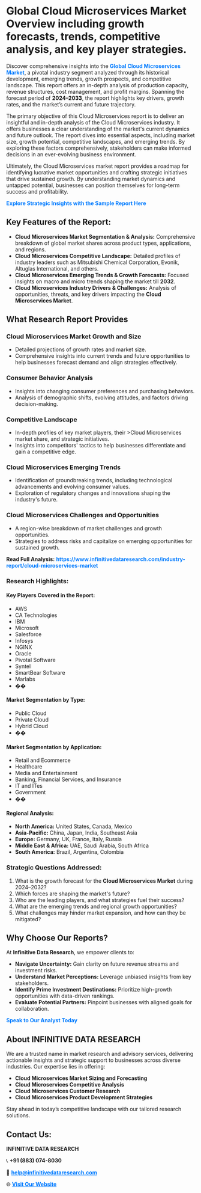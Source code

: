 <h1>Global Cloud Microservices Market Overview including growth forecasts, trends, competitive analysis, and key player strategies.</h1>
<p>
Discover comprehensive insights into the 
<a href="https://www.infinitivedataresearch.com/industry-report/cloud-microservices-market" rel="dofollow" style="color: #007BFF; text-decoration: none;"><strong>Global Cloud Microservices Market</strong></a>, a pivotal industry segment analyzed through its historical development, emerging trends, growth prospects, and competitive landscape. This report offers an in-depth analysis of production capacity, revenue structures, cost management, and profit margins. Spanning the forecast period of <strong>2024–2033</strong>, the report highlights key drivers, growth rates, and the market’s current and future trajectory.
</p>
<p>
The primary objective of this Cloud Microservices report is to deliver an insightful and in-depth analysis of the Cloud Microservices industry. It offers businesses a clear understanding of the market's current dynamics and future outlook. The report dives into essential aspects, including market size, growth potential, competitive landscapes, and emerging trends. By exploring these factors comprehensively, stakeholders can make informed decisions in an ever-evolving business environment.
</p>
<p>
Ultimately, the Cloud Microservices market report provides a roadmap for identifying lucrative market opportunities and crafting strategic initiatives that drive sustained growth. By understanding market dynamics and untapped potential, businesses can position themselves for long-term success and profitability.
</p>
<p>
<a href="https://www.infinitivedataresearch.com/request-sample/reportId=104568" style="color: #007BFF; text-decoration: none;"><strong>Explore Strategic Insights with the Sample Report Here</strong></a>
</p>

<h2>Key Features of the Report:</h2>
<ul>
<li><strong>Cloud Microservices Market Segmentation & Analysis:</strong> Comprehensive breakdown of global market shares across product types, applications, and regions.</li>
<li><strong>Cloud Microservices Competitive Landscape:</strong> Detailed profiles of industry leaders such as Mitsubishi Chemical Corporation, Evonik, Altuglas International, and others.</li>
<li><strong>Cloud Microservices Emerging Trends & Growth Forecasts:</strong> Focused insights on macro and micro trends shaping the market till <strong>2032</strong>.</li>
<li><strong>Cloud Microservices Industry Drivers & Challenges:</strong> Analysis of opportunities, threats, and key drivers impacting the <strong>Cloud Microservices Market</strong>.</li>
</ul>

<h2>What Research Report Provides</h2>
<h3>Cloud Microservices Market Growth and Size</h3>
<ul>
<li>Detailed projections of growth rates and market size.</li>
<li>Comprehensive insights into current trends and future opportunities to help businesses forecast demand and align strategies effectively.</li>
</ul>

<h3>Consumer Behavior Analysis</h3>
<ul>
<li>Insights into changing consumer preferences and purchasing behaviors.</li>
<li>Analysis of demographic shifts, evolving attitudes, and factors driving decision-making.</li>
</ul>

<h3>Competitive Landscape</h3>
<ul>
<li>In-depth profiles of key market players, their >Cloud Microservices market share, and strategic initiatives.</li>
<li>Insights into competitors' tactics to help businesses differentiate and gain a competitive edge.</li>
</ul>

<h3>Cloud Microservices Emerging Trends</h3>
<ul>
<li>Identification of groundbreaking trends, including technological advancements and evolving consumer values.</li>
<li>Exploration of regulatory changes and innovations shaping the industry's future.</li>
</ul>

<h3>Cloud Microservices Challenges and Opportunities</h3>
<ul>
<li>A region-wise breakdown of market challenges and growth opportunities.</li>
<li>Strategies to address risks and capitalize on emerging opportunities for sustained growth.</li>
</ul>
<p><strong>Read Full Analysis:</strong> <a href="https://www.infinitivedataresearch.com/industry-report/cloud-microservices-market" rel="dofollow" style="color: #007BFF; text-decoration: none;"><strong>https://www.infinitivedataresearch.com/industry-report/cloud-microservices-market</strong></a></p>
<h3>Research Highlights:</h3>
<h4>Key Players Covered in the Report:</h4>
<ul><li>AWS</li><li>CA Technologies</li><li>IBM</li><li>Microsoft</li><li>Salesforce</li><li>Infosys</li><li>NGINX</li><li>Oracle</li><li>Pivotal Software</li><li>Syntel</li><li>SmartBear Software</li><li>Marlabs</li><li>��</li></ul>
<h4>Market Segmentation by Type:</h4>
<ul><li>Public Cloud</li><li>Private Cloud</li><li>Hybrid Cloud</li><li>��</li></ul>
<h4>Market Segmentation by Application:</h4>
<ul><li>Retail and Ecommerce</li><li>Healthcare</li><li>Media and Entertainment</li><li>Banking, Financial Services, and Insurance</li><li>IT and ITes</li><li>Government</li><li>��</li></ul>

<h4>Regional Analysis:</h4>
<ul>
<li><strong>North America:</strong> United States, Canada, Mexico</li>
<li><strong>Asia-Pacific:</strong> China, Japan, India, Southeast Asia</li>
<li><strong>Europe:</strong> Germany, UK, France, Italy, Russia</li>
<li><strong>Middle East & Africa:</strong> UAE, Saudi Arabia, South Africa</li>
<li><strong>South America:</strong> Brazil, Argentina, Colombia</li>
</ul>

<h3>Strategic Questions Addressed:</h3>
<ol>
<li>What is the growth forecast for the <strong>Cloud Microservices Market</strong> during 2024–2032?</li>
<li>Which forces are shaping the market's future?</li>
<li>Who are the leading players, and what strategies fuel their success?</li>
<li>What are the emerging trends and regional growth opportunities?</li>
<li>What challenges may hinder market expansion, and how can they be mitigated?</li>
</ol>

<h2>Why Choose Our Reports?</h2>
<p>At <strong>Infinitive Data Research</strong>, we empower clients to:</p>
<ul>
<li><strong>Navigate Uncertainty:</strong> Gain clarity on future revenue streams and investment risks.</li>
<li><strong>Understand Market Perceptions:</strong> Leverage unbiased insights from key stakeholders.</li>
<li><strong>Identify Prime Investment Destinations:</strong> Prioritize high-growth opportunities with data-driven rankings.</li>
<li><strong>Evaluate Potential Partners:</strong> Pinpoint businesses with aligned goals for collaboration.</li>
</ul>
<p><a href="https://www.infinitivedataresearch.com/industry-report/cloud-microservices-market" rel="dofollow" style="color: #007BFF; text-decoration: none;"><strong>Speak to Our Analyst Today</strong></a></p>

<h2>About INFINITIVE DATA RESEARCH</h2>
<p>We are a trusted name in market research and advisory services, delivering actionable insights and strategic support to businesses across diverse industries. Our expertise lies in offering:</p>
<ul>
<li><strong>Cloud Microservices Market Sizing and Forecasting</strong></li>
<li><strong>Cloud Microservices Competitive Analysis</strong></li>
<li><strong>Cloud Microservices Customer Research</strong></li>
<li><strong>Cloud Microservices Product Development Strategies</strong></li>
</ul>
<p>Stay ahead in today’s competitive landscape with our tailored research solutions.</p>

<h2>Contact Us:</h2>
<p><strong>INFINITIVE DATA RESEARCH</strong></p>
<p>📞 <strong>+91 (883) 074-8030</strong></p>
<p>📧 <strong><a href="mailto:help@infinitivedataresearch.com" style="color: #007BFF;">help@infinitivedataresearch.com</a></strong></p>
<p>🌐 <strong><a href="https://www.infinitivedataresearch.com" rel="dofollow" style="color: #007BFF;">Visit Our Website</a></strong></p>